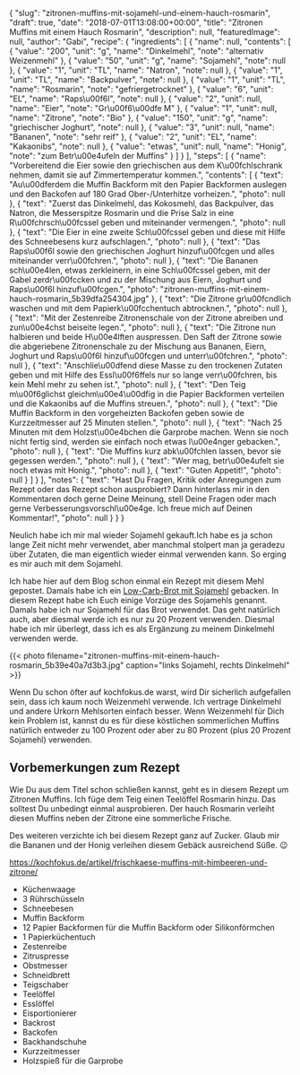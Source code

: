 {
    "slug": "zitronen-muffins-mit-sojamehl-und-einem-hauch-rosmarin",
    "draft": true,
    "date": "2018-07-01T13:08:00+00:00",
    "title": "Zitronen Muffins mit einem Hauch Rosmarin",
    "description": null,
    "featuredImage": null,
    "author": "Gabi",
    "recipe": {
        "ingredients": [
            {
                "name": null,
                "contents": [
                    {
                        "value": "200",
                        "unit": "g",
                        "name": "Dinkelmehl",
                        "note": "alternativ Weizenmehl"
                    },
                    {
                        "value": "50",
                        "unit": "g",
                        "name": "Sojamehl",
                        "note": null
                    },
                    {
                        "value": "1",
                        "unit": "TL",
                        "name": "Natron",
                        "note": null
                    },
                    {
                        "value": "1",
                        "unit": "TL",
                        "name": "Backpulver",
                        "note": null
                    },
                    {
                        "value": "1",
                        "unit": "TL",
                        "name": "Rosmarin",
                        "note": "gefriergetrocknet"
                    },
                    {
                        "value": "6",
                        "unit": "EL",
                        "name": "Raps\u00f6l",
                        "note": null
                    },
                    {
                        "value": "2",
                        "unit": null,
                        "name": "Eier",
                        "note": "Gr\u00f6\u00dfe M"
                    },
                    {
                        "value": "1",
                        "unit": null,
                        "name": "Zitrone",
                        "note": "Bio"
                    },
                    {
                        "value": "150",
                        "unit": "g",
                        "name": "griechischer Joghurt",
                        "note": null
                    },
                    {
                        "value": "3",
                        "unit": null,
                        "name": "Bananen",
                        "note": "sehr reif"
                    },
                    {
                        "value": "2",
                        "unit": "EL",
                        "name": "Kakaonibs",
                        "note": null
                    },
                    {
                        "value": "etwas",
                        "unit": null,
                        "name": "Honig",
                        "note": "zum Betr\u00e4ufeln der Muffins"
                    }
                ]
            }
        ],
        "steps": [
            {
                "name": "Vorbereitend die Eier sowie den griechischen aus dem K\u00fchlschrank nehmen, damit sie auf Zimmertemperatur kommen.",
                "contents": [
                    {
                        "text": "Au\u00dferdem die Muffin Backform mit den Papier Backformen auslegen und den Backofen auf 180 Grad Ober-\/Unterhitze vorheizen.",
                        "photo": null
                    },
                    {
                        "text": "Zuerst das Dinkelmehl, das Kokosmehl, das Backpulver, das Natron, die Messerspitze Rosmarin und die Prise Salz in eine R\u00fchrsch\u00fcssel geben und miteinander vermengen.",
                        "photo": null
                    },
                    {
                        "text": "Die Eier in eine zweite Sch\u00fcssel geben und diese mit Hilfe des Schneebesens kurz aufschlagen.",
                        "photo": null
                    },
                    {
                        "text": "Das Raps\u00f6l sowie den griechischen Joghurt hinzuf\u00fcgen und alles miteinander verr\u00fchren.",
                        "photo": null
                    },
                    {
                        "text": "Die Bananen sch\u00e4len, etwas zerkleinern, in eine Sch\u00fcssel geben, mit der Gabel zerdr\u00fccken und zu der Mischung aus Eiern, Joghurt und Raps\u00f6l hinzuf\u00fcgen.",
                        "photo": "zitronen-muffins-mit-einem-hauch-rosmarin_5b39dfa254304.jpg"
                    },
                    {
                        "text": "Die Zitrone gr\u00fcndlich waschen und mit dem Papierk\u00fcchentuch abtrocknen.",
                        "photo": null
                    },
                    {
                        "text": "Mit der Zestenreibe Zitronenschale von der Zitrone abreiben und zun\u00e4chst beiseite legen.",
                        "photo": null
                    },
                    {
                        "text": "Die Zitrone nun halbieren und beide H\u00e4lften auspressen. Den Saft der Zitrone sowie die abgeriebene Zitronenschale zu der Mischung aus Bananen, Eiern, Joghurt und Raps\u00f6l hinzuf\u00fcgen und unterr\u00fchren.",
                        "photo": null
                    },
                    {
                        "text": "Anschlie\u00dfend diese Masse zu den trockenen Zutaten geben und mit Hilfe des Essl\u00f6ffels nur so lange verr\u00fchren, bis kein Mehl mehr zu sehen ist.",
                        "photo": null
                    },
                    {
                        "text": "Den Teig m\u00f6glichst gleichm\u00e4\u00dfig in die Papier Backformen verteilen und die Kakaonibs auf die Muffins streuen.",
                        "photo": null
                    },
                    {
                        "text": "Die Muffin Backform in den vorgeheizten Backofen geben sowie de Kurzzeitmesser auf 25 Minuten stellen.",
                        "photo": null
                    },
                    {
                        "text": "Nach 25 Minuten mit dem Holzst\u00e4bchen die Garprobe machen.  Wenn sie noch nicht fertig sind, werden sie einfach noch etwas l\u00e4nger gebacken.",
                        "photo": null
                    },
                    {
                        "text": "Die Muffins kurz abk\u00fchlen lassen, bevor sie gegessen werden.",
                        "photo": null
                    },
                    {
                        "text": "Wer mag, betr\u00e4ufelt sie noch etwas mit Honig.",
                        "photo": null
                    },
                    {
                        "text": "Guten Appetit!",
                        "photo": null
                    }
                ]
            }
        ],
        "notes": {
            "text": "Hast Du Fragen, Kritik oder Anregungen zum Rezept oder das Rezept schon ausprobiert? Dann hinterlass mir in den Kommentaren doch gerne Deine Meinung, stell Deine Fragen oder mach gerne Verbesserungsvorschl\u00e4ge. Ich freue mich auf Deinen Kommentar!",
            "photo": null
        }
    }
}

Neulich habe ich mir mal wieder Sojamehl gekauft.Ich habe es ja schon lange Zeit nicht mehr verwendet, aber manchmal stolpert man ja geradezu über Zutaten, die man eigentlich wieder einmal verwenden kann. So erging es mir auch mit dem Sojamehl.

Ich habe hier auf dem Blog schon einmal ein Rezept mit diesem Mehl gepostet. Damals habe ich ein [Low-Carb-Brot mit Sojamehl](https://kochfokus.de/artikel/low-carb-brot-mit-sojamehl/ "Low-Carb-Brot mit Sojamehl") gebacken. In diesem Rezept habe ich Euch einige Vorzüge des Sojamehls genannt. Damals habe ich nur Sojamehl für das Brot verwendet. Das geht natürlich auch, aber diesmal werde ich es nur zu 20 Prozent verwenden. Diesmal habe ich mir überlegt, dass ich es als Ergänzung zu meinem Dinkelmehl verwenden werde.

{{< photo filename="zitronen-muffins-mit-einem-hauch-rosmarin_5b39e40a7d3b3.jpg" caption="links Sojamehl, rechts Dinkelmehl" >}}

Wenn Du schon öfter auf kochfokus.de warst, wird Dir sicherlich aufgefallen sein, dass ich kaum noch Weizenmehl verwende. Ich vertrage Dinkelmehl und andere Urkorn Mehlsorten einfach besser. Wenn Weizenmehl für Dich kein Problem ist, kannst du es für diese köstlichen sommerlichen Muffins natürlich entweder zu 100 Prozent oder aber zu 80 Prozent (plus 20 Prozent Sojamehl) verwenden.

## Vorbemerkungen zum Rezept

Wie Du aus dem Titel schon schließen kannst, geht es in diesem Rezept um Zitronen Muffins. Ich füge dem Teig einen Teelöffel Rosmarin hinzu. Das solltest Du unbedingt einmal ausprobieren. Der hauch Rosmarin verleiht diesen Muffins neben der Zitrone eine sommerliche Frische.

Des weiteren verzichte ich bei diesem Rezept ganz auf Zucker. Glaub mir die Bananen und der Honig verleihen diesem Gebäck ausreichend Süße. 😉







https://kochfokus.de/artikel/frischkaese-muffins-mit-himbeeren-und-zitrone/

- Küchenwaage
- 3 Rührschüsseln
- Schneebesen
- Muffin Backform
- 12 Papier Backformen für die Muffin Backform oder Silikonförmchen
- 1 Papierküchentuch
- Zestenreibe
- Zitruspresse
- Obstmesser
- Schneidbrett
- Teigschaber
- Teelöffel
- Esslöffel
- Eisportionierer
- Backrost
- Backofen
- Backhandschuhe
- Kurzzeitmesser
- Holzspieß für die Garprobe